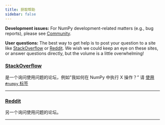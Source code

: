 ```yaml
---
title: 获取帮助
sidebar: false
---
```


**Development issues:** For NumPy development-related matters (e.g., bug reports), please see [Community](/community).

**User questions:** The best way to get help is to post your question to a site like [StackOverflow](http://stackoverflow.com/questions/tagged/numpy) or [Reddit](https://www.reddit.com/r/Numpy/). We wish we could keep an eye on these sites, or answer questions directly, but the volume is a little overwhelming!

### [StackOverflow](http://stackoverflow.com/questions/tagged/numpy)

是一个询问使用问题的论坛，例如"我如何在 NumPy 中执行 X 操作？” 请 [使用 `#numpy` 标签](https://stackoverflow.com/help/tagging)

***

### [Reddit](https://www.reddit.com/r/Numpy/)

另一个询问使用问题的论坛。

***
